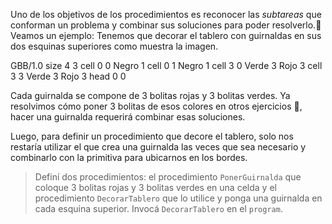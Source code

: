 Uno de los objetivos de los procedimientos es reconocer las _subtareas_ que conforman un problema y combinar sus soluciones para poder resolverlo.:wrench: 
Veamos un ejemplo:
Tenemos que decorar el tablero con guirnaldas en sus dos esquinas superiores como muestra la imagen.

<gs-board>
 GBB/1.0
  size 4 3
  cell 0 0 Negro 1
  cell 0 1 Negro 1
  cell 3 0 Verde 3 Rojo 3
  cell 3 3 Verde 3 Rojo 3
  head 0 0 
</gs-board>

Cada guirnalda se compone de 3 bolitas rojas y 3 bolitas verdes. Ya resolvimos cómo poner 3 bolitas de esos colores en otros ejercicios :gift:, hacer una guirnalda requerirá combinar esas soluciones. 

Luego, para definir un procedimiento que decore el tablero, solo nos restaría utilizar el que crea una guirnalda las veces que sea necesario y combinarlo con la primitiva para ubicarnos en los bordes.

> Definí dos procedimientos: el procedimiento `PonerGuirnalda` que coloque 3 bolitas rojas y 3 bolitas verdes en una celda y el procedimiento `DecorarTablero` que  lo utilice y ponga una guirnalda en cada esquina superior.
Invocá `DecorarTablero` en el `program`.
